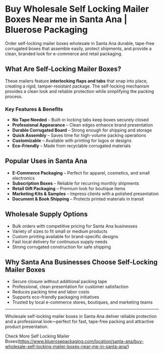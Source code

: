 # Buy Wholesale Self Locking Mailer Boxes Near me in Santa Ana | Bluerose Packaging

Order self-locking mailer boxes wholesale in Santa Ana durable, tape-free corrugated boxes that assemble easily, protect shipments, and provide a clean, branded look for e-commerce and retail packaging.

## What Are Self-Locking Mailer Boxes?

These mailers feature **interlocking flaps and tabs** that snap into place, creating a rigid, tamper-resistant package. The self-locking mechanism provides a clean look and reliable protection while simplifying the packing process.

### Key Features & Benefits

- **No Tape Needed** – Built-in locking tabs keep boxes securely closed  
- **Professional Appearance** – Clean edges enhance brand presentation  
- **Durable Corrugated Board** – Strong enough for shipping and storage  
- **Quick Assembly** – Saves time for high-volume packing operations  
- **Customizable** – Available with printing for logos or designs  
- **Eco-Friendly** – Made from recyclable corrugated materials  

## Popular Uses in Santa Ana

- **E-Commerce Packaging** – Perfect for apparel, cosmetics, and small electronics  
- **Subscription Boxes** – Reliable for recurring monthly shipments  
- **Retail Gift Packaging** – Premium look for boutique items  
- **Marketing Kits & Samples** – Impress clients with a polished presentation  
- **Document & Book Shipping** – Protects printed materials in transit  

## Wholesale Supply Options

- Bulk orders with competitive pricing for Santa Ana businesses  
- Variety of sizes to fit small or medium products  
- Custom printing available for brand-specific designs  
- Fast local delivery for continuous supply needs  
- Strong corrugated construction for safe shipping  

## Why Santa Ana Businesses Choose Self-Locking Mailer Boxes

- Secure closure without additional packing tape  
- Professional, clean presentation for customer satisfaction  
- Reduces packing time and labor costs  
- Supports eco-friendly packaging initiatives  
- Trusted by local e-commerce stores, boutiques, and marketing teams  

---

Wholesale self-locking mailer boxes in Santa Ana deliver reliable protection and a professional look—perfect for fast, tape-free packing and attractive product presentation.

Check More Self Locking Mailer Boxes(https://www.bluerosepackaging.com/location/santa-ana/buy-wholesale-self-locking-mailer-boxes-near-me-in-santa-ana/)
